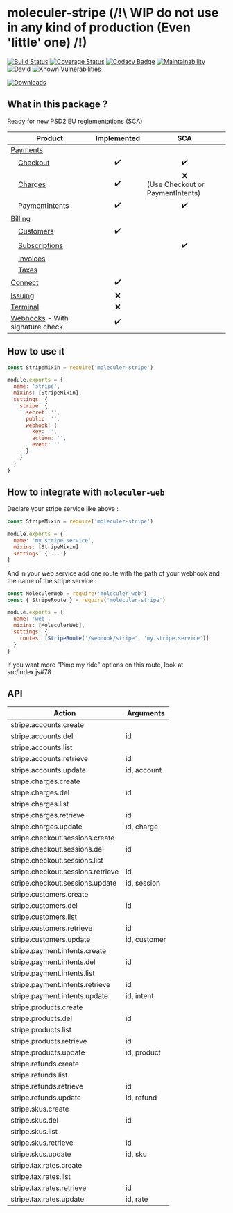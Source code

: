 # moleculer-stripe (/!\ WIP do not use in any kind of production (Even 'little' one) /!\)

[![Build Status](https://travis-ci.org/YourSoftRun/moleculer-stripe.svg?branch=master)](https://travis-ci.org/YourSoftRun/moleculer-stripe)
[![Coverage Status](https://coveralls.io/repos/github/YourSoftRun/moleculer-stripe/badge.svg?branch=master)](https://coveralls.io/github/YourSoftRun/moleculer-stripe?branch=master)
[![Codacy Badge](https://api.codacy.com/project/badge/Grade/9876f0d1a940446cb1aa4531c61d956f)](https://www.codacy.com/app/Hugome/moleculer-stripe?utm_source=github.com&amp;utm_medium=referral&amp;utm_content=YourSoftRun/moleculer-stripe&amp;utm_campaign=Badge_Grade)
[![Maintainability](https://api.codeclimate.com/v1/badges/e3ead65146fb298a850e/maintainability)](https://codeclimate.com/github/YourSoftRun/moleculer-stripe/maintainability)
[![David](https://img.shields.io/david/YourSoftRun/moleculer-stripe.svg)](https://david-dm.org/YourSoftRun/moleculer-stripe)
[![Known Vulnerabilities](https://snyk.io/test/github/YourSoftRun/moleculer-stripe/badge.svg)](https://snyk.io/test/github/YourSoftRun/moleculer-stripe)

[![Downloads](https://img.shields.io/npm/dm/moleculer-stripe.svg)](https://www.npmjs.com/package/moleculer-stripe)

## What in this package ?

Ready for new PSD2 EU reglementations (SCA)

| Product                                                                                         | Implemented                                               | SCA                                                                         |
|-------------------------------------------------------------------------------------------------|-----------------------------------------------------------|-----------------------------------------------------------------------------|
| [Payments](https://stripe.com/docs/payments)                                                    |                                                           |                                                                             |
| &nbsp;&nbsp;&nbsp;&nbsp;[Checkout](https://stripe.com/docs/payments/checkout)                   | <div style="text-align: center;">:heavy_check_mark:</div> | <div style="text-align: center;">:heavy_check_mark:</div>                   |
| &nbsp;&nbsp;&nbsp;&nbsp;[Charges](https://stripe.com/docs/charges)                              | <div style="text-align: center;">:heavy_check_mark:</div> | <div style="text-align: center;">:x:</div> (Use Checkout or PaymentIntents) |
| &nbsp;&nbsp;&nbsp;&nbsp;[PaymentIntents](https://stripe.com/docs/payments/payment-intents)      | <div style="text-align: center;">:heavy_check_mark:</div> | <div style="text-align: center;">:heavy_check_mark:</div>                   |
| [Billing](https://stripe.com/docs/billing)                                                      |                                                           |                                                                             |
| &nbsp;&nbsp;&nbsp;&nbsp;[Customers](https://stripe.com/docs/billing/customer)                   | <div style="text-align: center;">:heavy_check_mark:</div> |                                                                             |
| &nbsp;&nbsp;&nbsp;&nbsp;[Subscriptions](https://stripe.com/docs/billing/subscriptions/creating) |                                                           | <div style="text-align: center;">:heavy_check_mark:</div>                   |
| &nbsp;&nbsp;&nbsp;&nbsp;[Invoices](https://stripe.com/docs/billing/invoices/workflow)           |                                                           |                                                                             |
| &nbsp;&nbsp;&nbsp;&nbsp;[Taxes](https://stripe.com/docs/billing/taxes/tax-rates)                |                                                           |                                                                             |
| [Connect](https://stripe.com/docs/connect)                                                      | <div style="text-align: center;">:heavy_check_mark:</div> |                                                                             |
| [Issuing](https://stripe.com/docs/issuing)                                                      | <div style="text-align: center;">:x:</div>                |                                                                             |
| [Terminal](https://stripe.com/docs/terminal)                                                    | <div style="text-align: center;">:x:</div>                |                                                                             |
| [Webhooks](https://stripe.com/docs/webhooks) - With signature check                             | <div style="text-align: center;">:heavy_check_mark:</div> |                                                                             |

## How to use it
```js
const StripeMixin = require('moleculer-stripe')

module.exports = {
  name: 'stripe',
  mixins: [StripeMixin],
  settings: {
    stripe: {
      secret: '',
      public: '',
      webhook: {
        key: '',
        action: '',
        event: ''
      }
    }
  }
}
```

## How to integrate with `moleculer-web`
Declare your stripe service like above :
```js
const StripeMixin = require('moleculer-stripe')

module.exports = {
  name: 'my.stripe.service',
  mixins: [StripeMixin],
  settings: { ... }
}
```
And in your web service add one route with the path of your webhook and the name of the stripe service :
```js
const MoleculerWeb = require('moleculer-web')
const { StripeRoute } = require('moleculer-stripe')

module.exports = {
  name: 'web',
  mixins: [MoleculerWeb],
  settings: {
    routes: [StripeRoute('/webhook/stripe', 'my.stripe.service')]
  }
}
```
If you want more "Pimp my ride" options on this route, look at src/index.js#78

## API

| Action                            | Arguments                                             |
|-----------------------------------|-------------------------------------------------------|
| stripe.accounts.create            |                                                       |
| stripe.accounts.del               | id                                                    |
| stripe.accounts.list              |                                                       |
| stripe.accounts.retrieve          | id                                                    |
| stripe.accounts.update            | id, account                                           |
| stripe.charges.create             |                                                       |
| stripe.charges.del                | id                                                    |
| stripe.charges.list               |                                                       |
| stripe.charges.retrieve           | id                                                    |
| stripe.charges.update             | id, charge                                            |
| stripe.checkout.sessions.create   |                                                       |
| stripe.checkout.sessions.del      | id                                                    |
| stripe.checkout.sessions.list     |                                                       |
| stripe.checkout.sessions.retrieve | id                                                    |
| stripe.checkout.sessions.update   | id, session                                           |
| stripe.customers.create           |                                                       |
| stripe.customers.del              | id                                                    |
| stripe.customers.list             |                                                       |
| stripe.customers.retrieve         | id                                                    |
| stripe.customers.update           | id, customer                                          |
| stripe.payment.intents.create     |                                                       |
| stripe.payment.intents.del        | id                                                    |
| stripe.payment.intents.list       |                                                       |
| stripe.payment.intents.retrieve   | id                                                    |
| stripe.payment.intents.update     | id, intent                                            |
| stripe.products.create            |                                                       |
| stripe.products.del               | id                                                    |
| stripe.products.list              |                                                       |
| stripe.products.retrieve          | id                                                    |
| stripe.products.update            | id, product                                           |
| stripe.refunds.create             |                                                       |
| stripe.refunds.list               |                                                       |
| stripe.refunds.retrieve           | id                                                    |
| stripe.refunds.update             | id, refund                                            |
| stripe.skus.create                |                                                       |
| stripe.skus.del                   | id                                                    |
| stripe.skus.list                  |                                                       |
| stripe.skus.retrieve              | id                                                    |
| stripe.skus.update                | id, sku                                               |
| stripe.tax.rates.create           |                                                       |
| stripe.tax.rates.list             |                                                       |
| stripe.tax.rates.retrieve         | id                                                    |
| stripe.tax.rates.update           | id, rate                                              |
